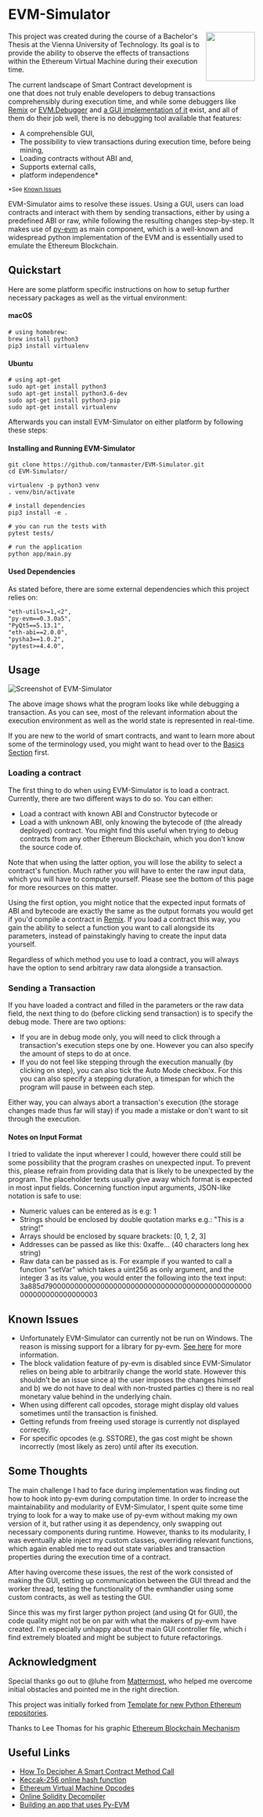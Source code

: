 # EVM-Simulator
<img align="right" width="100" height="100" src="app/icon.png">

This project was created during the course of a Bachelor's Thesis at the Vienna University of Technology. Its goal is to
provide the ability to observe the effects of transactions within the Ethereum Virtual Machine during their execution 
time.

The current landscape of Smart Contract development is one that does not truly enable developers to debug transactions 
comprehensibly during execution time, and while some debuggers like [Remix](http://remix.ethereum.org) or
[EVM.Debugger](https://hexdocs.pm/evm/EVM.Debugger.html) and 
[a GUI implementation of it](https://github.com/xJonathanLEI/EVMDebugger) exist, and all of them do their job well, there is no 
debugging tool available that features:

- A comprehensible GUI,
- The possibility to view transactions during execution time, before being mining,
- Loading contracts without ABI and,
- Supports external calls,
- platform independence*

<sup>*See [Known Issues](#known-issues)</sup>

EVM-Simulator aims to resolve these issues. Using a GUI, users can load contracts and interact with them by sending
transactions, either by using a predefined ABI or raw, while following the resulting changes step-by-step. It makes use 
of [py-evm](https://github.com/ethereum/py-evm) as main component, which is a well-known and widespread python 
implementation of the EVM and is essentially used to emulate the Ethereum Blockchain. 


## Quickstart
Here are some platform specific instructions on how to setup further necessary packages as well as the virtual 
environment:

#### macOS
```shell script
# using homebrew:
brew install python3
pip3 install virtualenv
```

#### Ubuntu
```shell script
# using apt-get 
sudo apt-get install python3
sudo apt-get install python3.6-dev
sudo apt-get install python3-pip
sudo apt-get install virtualenv
```

Afterwards you can install EVM-Simulator on either platform by following these steps:
#### Installing and Running EVM-Simulator
```shell script
git clone https://github.com/tanmaster/EVM-Simulator.git
cd EVM-Simulator/

virtualenv -p python3 venv
. venv/bin/activate

# install dependencies
pip3 install -e .

# you can run the tests with
pytest tests/

# run the application
python app/main.py
```

#### Used Dependencies
As stated before, there are some external dependencies which this project relies on:

    "eth-utils>=1,<2",
    "py-evm==0.3.0a5",
    "PyQt5==5.13.1",
    "eth-abi==2.0.0",
    "pysha3==1.0.2",
    "pytest>=4.4.0",

    
## Usage
![Screenshot of EVM-Simulator](docs/screenshot_macos.png?raw=true "EVM-Simulator on macOS")

The above image shows what the program looks like while debugging a transaction. As you can see, most of the relevant 
information about the execution environment as well as the world state is represented in real-time.

If you are new to the world of smart contracts, and want to learn more about some of the terminology used, you might 
want to head over to the [Basics Section](docs/basics.md) first.

### Loading a contract
The first thing to do when using EVM-Simulator is to load a contract. Currently, there are two different ways to do so. 
You can either:
- Load a contract with known ABI and Constructor bytecode or
- Load a with unknown ABI, only knowing the bytecode of (the already deployed) contract. You might find this useful when 
trying to debug contracts from any other Ethereum Blockchain, which you don't know the source code of.

Note that when using the latter option, you will lose the ability to select a contract's function. Much rather you will 
have to enter the raw input data, which you will have to compute yourself. Please see the bottom of this page for more 
resources on this matter.

Using the first option, you might notice that the expected input formats of ABI and bytecode are exactly the same as the 
output formats you would get if you'd compile a contract in [Remix](http://remix.ethereum.org). If you load a contract 
this way, you gain the ability to select a function you want to call alongside its parameters, instead of painstakingly
having to create the input data yourself.

Regardless of which method you use to load a contract, you will always have the option to send arbitrary raw data 
alongside a transaction.

### Sending a Transaction
If you have loaded a contract and filled in the parameters or the raw data field, the next thing to do (before clicking 
send transaction) is to specify the debug mode. There are two options:
- If you are in debug mode only, you will need to click through a transaction's execution steps one by one. However you 
can also specify the amount of steps to do at once. 
- If you do not feel like stepping through the execution manually (by clicking on step), you can also tick the
Auto Mode checkbox. For this you can also specify a stepping duration, a timespan for which the program will pause 
in between each step.

Either way, you can always abort a transaction's execution (the storage changes made thus far will stay) if you made a 
mistake or don't want to sit through the execution.

#### Notes on Input Format
I tried to validate the input wherever I could, however there could still be some possibility that the program crashes
on unexpected input. To prevent this, please refrain from providing data that is likely to be unexpected by the program.
The placeholder texts usually give away which format is expected in most input fields. Concerning function input 
arguments, JSON-like notation is safe to use:
- Numeric values can be entered as is e.g: 1
- Strings should be enclosed by double quotation marks e.g.: "This is a string!"
- Arrays should be enclosed by square brackets: [0, 1, 2, 3]
- Addresses can be passed as like this: 0xaffe... (40 characters long hex string)
- Raw data can be passed as is. For example if you wanted to call a function "setVar" which takes a uint256 as only 
argument, and the integer 3 as its value, you would enter the following into the text input: 
3a885d790000000000000000000000000000000000000000000000000000000000000003

## Known Issues
- Unfortunately EVM-Simulator can currently not be run on Windows. The reason is missing support for a library for py-evm.
 [See here](https://github.com/ethereum/py-evm/issues/395) for more information.
- The block validation feature of py-evm is disabled since EVM-Simulator relies on being able to arbitrarily change the
world state. However this shouldn't be an issue since a) the user imposes the changes himself and b) 
we do not have to deal with non-trusted parties c) there is no real monetary value behind in the underlying chain.
- When using different call opcodes, storage might display old values sometimes until the transaction is finished.
- Getting refunds from freeing used storage is currently not displayed correctly.
- For specific opcodes (e.g. SSTORE), the gas cost might be shown incorrectly (most likely as zero) until after its 
execution.


## Some Thoughts
The main challenge I had to face during implementation was finding out how to hook into py-evm during computation
time. In order to increase the maintainability and modularity of EVM-Simulator, I spent quite some time trying to look 
for a way to make use of py-evm without making my own version of it, but rather using it as dependency, only swapping out 
necessary components during runtime. However, thanks to its modularity, I was eventually able inject my custom classes,
overriding relevant functions, which again enabled me to read out state variables and transaction properties during the 
execution time of a contract.

After having overcome these issues, the rest of the work consisted of making the GUI, setting up communication between 
the GUI thread and the worker thread, testing the functionality of the evmhandler using some custom contracts, as well
as testing the GUI.

Since this was my first larger python project (and using Qt for GUI), the code quality might not be on par with
what the makers of py-evm have created. I'm especially unhappy about the main GUI controller file, which i find extremely
bloated and might be subject to future refactorings.

## Acknowledgment

Special thanks go out to @luhe from [Mattermost](https://mattermost.fsinf.at), who helped me overcome initial obstacles 
and pointed me in the right direction.

This project was initially forked from [Template for new Python Ethereum repositories](https://github.com/ethereum/ethereum-python-project-template).

Thanks to Lee Thomas for his graphic [Ethereum Blockchain Mechanism](https://github.com/4c656554/BlockchainIllustrations/blob/master/Ethereum/EthBlockchain5.svg)

## Useful Links
- [How To Decipher A Smart Contract Method Call](https://medium.com/@hayeah/how-to-decipher-a-smart-contract-method-call-8ee980311603)
- [Keccak-256 online hash function](https://emn178.github.io/online-tools/keccak_256.html)
- [Ethereum Virtual Machine Opcodes](https://ethervm.io/)
- [Online Solidity Decompiler](https://ethervm.io/decompile)
- [Building an app that uses Py-EVM](https://py-evm.readthedocs.io/en/latest/guides/building_an_app_that_uses_pyevm.html)
